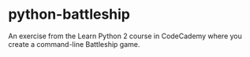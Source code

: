 # python-battleship
An exercise from the Learn Python 2 course in CodeCademy where you create a command-line Battleship game.
